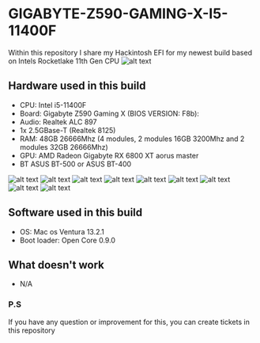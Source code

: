 # GIGABYTE-Z590-GAMING-X-I5-11400F
Within this repository I share my Hackintosh EFI for my newest build based on Intels Rocketlake 11th Gen CPU
![alt text](https://github.com/denisukvadim/gigabyte-z590-gaming-x/blob/main/images/04.jpg?raw=true?raw=true)

## Hardware used in this build #
- CPU: Intel i5-11400F
- Board: Gigabyte Z590 Gaming X (BIOS VERSION: F8b):
- Audio: Realtek ALC 897
- 1x 2.5GBase-T (Realtek 8125)
- RAM: 48GB 26666Mhz (4 modules, 2 modules 16GB 3200Mhz and 2 modules 32GB 26666Mhz)
- GPU: AMD Radeon Gigabyte RX 6800 XT aorus master
- BT ASUS BT-500 or ASUS BT-400

![alt text](https://github.com/denisukvadim/gigabyte-z590-gaming-x/blob/main/images/12.png?raw=true?raw=true)
![alt text](https://github.com/denisukvadim/gigabyte-z590-gaming-x/blob/main/images/01.jpg?raw=true?raw=true)
![alt text](https://github.com/denisukvadim/gigabyte-z590-gaming-x/blob/main/images/06.jpg?raw=true?raw=true)
![alt text](https://github.com/denisukvadim/gigabyte-z590-gaming-x/blob/main/images/02.jpg?raw=true?raw=true)
![alt text](https://github.com/denisukvadim/gigabyte-z590-gaming-x/blob/main/images/03.jpg?raw=true?raw=true)
![alt text](https://github.com/denisukvadim/gigabyte-z590-gaming-x/blob/main/images/05.jpg?raw=true?raw=true)
![alt text](https://github.com/denisukvadim/gigabyte-z590-gaming-x/blob/main/images/07.jpg?raw=true?raw=true)
![alt text](https://github.com/denisukvadim/gigabyte-z590-gaming-x/blob/main/images/08.jpg?raw=true?raw=true)
![alt text](https://github.com/denisukvadim/gigabyte-z590-gaming-x/blob/main/images/09.jpg?raw=true?raw=true)

## Software used in this build #
- OS: Mac os Ventura 13.2.1
- Boot loader: Open Core 0.9.0

## What doesn't work
- N/A

### P.S
If you have any question or improvement for this, you can create tickets in this repository

